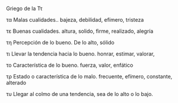 Griego de la Ττ

τα Malas cualidades.. bajeza, debilidad, efímero, tristeza

τε Buenas cualidades. altura, solido, firme, realizado, alegría

τη Percepción de lo bueno. De lo alto, sólido

τι Llevar la tendencia hacia lo bueno. honrar, estimar, valorar, 

το Característica de lo bueno. fuerza, valor, enfático

τρ Estado o característica de lo malo. frecuente, efímero, constante, alterado

τυ Llegar al colmo de una tendencia, sea de lo alto o lo bajo.